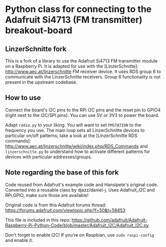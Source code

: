 # Python class for connecting to the Adafruit Si4713 (FM transmitter) breakout-board

## LinzerSchnitte fork

This is a fork of a library to use the Adafruit Si4713 FM transmitter module on a Raspberry Pi. It is adapted for use with the [LinzerSchnitte]: http://www.aec.at/linzerschnitte FM receiver device. It uses RDS group 6 to communicate with the LinzerSchnitte receivers. Group 6 functionality is not present in the upstream codebase.

## How to use

Connect the board's I2C pins to the RPi I2C pins and the reset pin to GPIO4 (right next to the I2C/SPI pins). You can use 5V or 3V3 to power the board.

Adapt `radio.py` to your liking. You will want to set `FMSTATION` to the frequency you use. The main loop sets all LinzerSchnitte devices to particular on/off patterns; take a look at the [LinzerSchnitte RDS commands]: http://www.aec.at/linzerschnitte/wiki/index.php/RDS_Commands and `linzerschnitte.py` to understand how to activate different patterns for devices with particular addresses/groups.

## Note regarding the base of this fork

Code reused from Adafruit's example code and Hansipete's original code. Converted into a reusable class by djazz/daniel-j. Uses Adafruit_I2C and RPi.GPIO, make sure those are available!

Original code is from this Adafruit forums thread:
https://forums.adafruit.com/viewtopic.php?f=50&t=58453

This file is included in this repo:
https://github.com/adafruit/Adafruit-Raspberry-Pi-Python-Code/blob/master/Adafruit_I2C/Adafruit_I2C.py

Don't forget to enable I2C! If you're on Raspbian, use `sudo raspi-config` and enable it.
